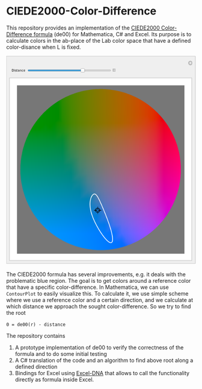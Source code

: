 # CIEDE2000-Color-Difference

This repository provides an implementation of the [CIEDE2000 Color-Difference formula](http://www2.ece.rochester.edu/~gsharma/ciede2000/) (de00) for Mathematica, C# and Excel.
Its purpose is to calculate colors in the ab-place of the Lab color space that have a defined color-disance when L is fixed.

![Screenshot](screenshot.png)

The CIEDE2000 formula has several improvements, e.g. it deals with the problematic blue region. The goal is to get colors around a reference color that have a specific color-difference. In Mathematica, we can use `ContourPlot` to easily visualize this. To calculate it, we use simple scheme where we use a reference color and a certain direction, and we calculate at which distance we approach the sought color-difference.
So we try to find the root

```
0 = de00(r) - distance
```

The repository contains 

1. A prototype implementation of de00 to verify the correctness of the formula and to do some initial testing
2. A C# translation of the code and an algorithm to find above root along a defined direction
3. Bindings for Excel using [Excel-DNA](https://github.com/Excel-DNA) that allows to call the functionality directly as formula inside Excel.
